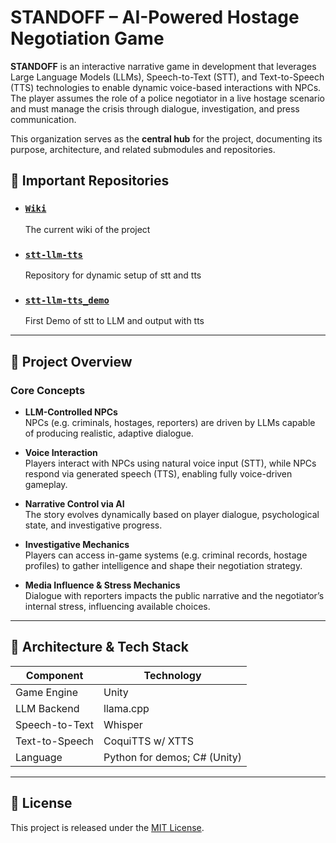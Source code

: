 # STANDOFF – AI-Powered Hostage Negotiation Game

**STANDOFF** is an interactive narrative game in development that leverages Large Language Models (LLMs), Speech-to-Text (STT), and Text-to-Speech (TTS) technologies to enable dynamic voice-based interactions with NPCs. The player assumes the role of a police negotiator in a live hostage scenario and must manage the crisis through dialogue, investigation, and press communication.

This organization serves as the **central hub** for the project, documenting its purpose, architecture, and related submodules and repositories.

## 📁 Important Repositories

- ### [`Wiki`](https://github.com/beckukoppe/standoff/wiki)
  The current wiki of the project
  
- ### [`stt-llm-tts`](https://github.com/beckukoppe/stt-llm-tts)
  Repository for dynamic setup of stt and tts

- ### [`stt-llm-tts_demo`](https://github.com/beckukoppe/stt-llm-tts_demo)
  First Demo of stt to LLM and output with tts

---

## 🧠 Project Overview

### Core Concepts

- **LLM-Controlled NPCs**  
  NPCs (e.g. criminals, hostages, reporters) are driven by LLMs capable of producing realistic, adaptive dialogue.

- **Voice Interaction**  
  Players interact with NPCs using natural voice input (STT), while NPCs respond via generated speech (TTS), enabling fully voice-driven gameplay.

- **Narrative Control via AI**  
  The story evolves dynamically based on player dialogue, psychological state, and investigative progress.

- **Investigative Mechanics**  
  Players can access in-game systems (e.g. criminal records, hostage profiles) to gather intelligence and shape their negotiation strategy.

- **Media Influence & Stress Mechanics**  
  Dialogue with reporters impacts the public narrative and the negotiator’s internal stress, influencing available choices.

---

## 🧱 Architecture & Tech Stack

| Component            | Technology                                     |
|----------------------|------------------------------------------------|
| Game Engine          | Unity                                         |
| LLM Backend          | llama.cpp                                     |
| Speech-to-Text       | Whisper                                       |
| Text-to-Speech       | CoquiTTS w/ XTTS                              |
| Language             | Python for demos; C# (Unity)                  |

---

## 📄 License

This project is released under the [MIT License](LICENSE).
